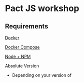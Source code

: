 # Pact JS workshop

## Requirements

[Docker](https://www.docker.com)

[Docker Compose](https://docs.docker.com/compose/install/)

[Node + NPM](https://nodejs.org/en/)

Absolute Version
 - Depending on your version of 